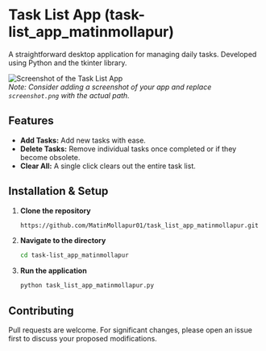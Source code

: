 # Task List App (task-list_app_matinmollapur)

A straightforward desktop application for managing daily tasks. Developed using Python and the tkinter library.

![Screenshot of the Task List App](https://photos.app.goo.gl/ZRGxAiGFQ5Tw5s4KA)  
*Note: Consider adding a screenshot of your app and replace `screenshot.png` with the actual path.*

## Features

- **Add Tasks:** Add new tasks with ease.
- **Delete Tasks:** Remove individual tasks once completed or if they become obsolete.
- **Clear All:** A single click clears out the entire task list.

## Installation & Setup

1. **Clone the repository**
    ```bash
    https://github.com/MatinMollapur01/task_list_app_matinmollapur.git
    ```

2. **Navigate to the directory**
    ```bash
    cd task-list_app_matinmollapur
    ```

3. **Run the application**
    ```bash
    python task_list_app_matinmollapur.py
    ```

## Contributing

Pull requests are welcome. For significant changes, please open an issue first to discuss your proposed modifications.

